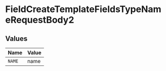 # FieldCreateTemplateFieldsTypeNameRequestBody2


## Values

| Name   | Value  |
| ------ | ------ |
| `NAME` | name   |